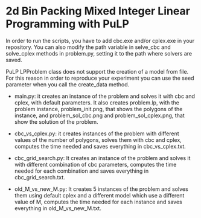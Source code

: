 # 2d Bin Packing Mixed Integer Linear Programming with PuLP

In order to run the scripts, you have to add cbc.exe and/or cplex.exe in your repository.
You can also modify the path variable in selve_cbc and solve_cplex methods in problem.py, 
setting it to the path where solvers are saved.

PuLP LPProblem class does not support the creation of a model from file. For this reason
in order to reproduce your experiment you can use the seed parameter when you call
the create_data method.

- main.py:
  it creates an instance of the problem and solves it with cbc and cplex, with default
  parameters. It also creates problem.lp, with the problem instance, problem_init.png,
  that shows the polygons of the instance, and problem_sol_cbc.png and problem_sol_cplex.png,
  that show the solution of the problem.
 
 - cbc_vs_cplex.py:
  it creates instances of the problem with different values of the number of polygons,
  solves them with cbc and cplex, computes the time needed and saves everything in 
  cbc_vs_cplex.txt.
 
 - cbc_grid_search.py:
  It creates an instance of the problem and solves it with different combination of 
  cbc parameters, computes the time needed for each combination and saves everything
  in cbc_grid_search.txt.
  
  - old_M_vs_new_M.py:
   It creates 5 instances of the problem and solves them using default cplex and a different
   model which use a different value of M, computes the time needed for each instance 
   and saves everything in old_M_vs_new_M.txt.
